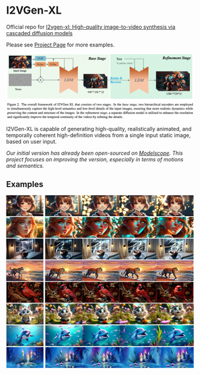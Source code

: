 # I2VGen-XL

Official repo for [I2vgen-xl: High-quality image-to-video synthesis via cascaded diffusion models](https://arxiv.org/abs/2311.04145)

Please see [Project Page](https://i2vgen-xl.github.io) for more examples.


![method](../source/i2vgen_fig_02.jpg "method")


I2VGen-XL is capable of generating high-quality, realistically animated, and temporally coherent high-definition videos from a single input static image, based on user input.


*Our initial version has already been open-sourced on [Modelscope](https://modelscope.cn/models/damo/Image-to-Video/summary). This project focuses on improving the version, especially in terms of motions and semantics.*

## Examples

![figure2](../source/i2vgen_fig_04.png "figure2")

